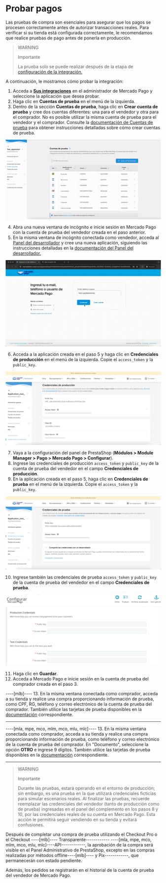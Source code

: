 # Probar pagos

Las pruebas de compra son esenciales para asegurar que los pagos se procesen correctamente antes de autorizar transacciones reales. Para verificar si su tienda está configurada correctamente, le recomendamos que realice pruebas de pago antes de ponerla en producción.

> WARNING
> 
> Importante
>
> La prueba solo se puede realizar después de la etapa de [configuración de la integración.](/developers/es/docs/prestashop/integration)

A continuación, le mostramos cómo probar la integración:
1. Acceda a **[Sus integraciones](https://www.mercadopago[FAKER][URL][DOMAIN]/developers/panel/app)** en el administrador de Mercado Pago y seleccione la aplicación que desea probar.
2. Haga clic en **Cuentas de prueba** en el menú de la izquierda.
3. Dentro de la sección **Cuentas de prueba**, haga clic en **Crear cuenta de prueba** y cree dos cuentas diferentes: una para el vendedor y otra para el comprador. No es posible utilizar la misma cuenta de prueba para el vendedor y el comprador. Consulte la [documentación de Cuentas de prueba](/developers/es/docs/prestashop/additional-content/your-integrations/test/accounts) para obtener instrucciones detalladas sobre cómo crear cuentas de prueba.

<center>

![Crear cuenta](/images/prestashop/test-create-account-es.gif)

</center>

4. Abra una nueva ventana de incógnito e inicie sesión en Mercado Pago con la cuenta de prueba del vendedor creada en el paso anterior.
5. En la misma ventana de incógnito conectada como vendedor, acceda al [Panel del desarrollador](https://www.mercadopago[FAKER][URL][DOMAIN]/developers/panel/app) y cree una nueva aplicación, siguiendo las instrucciones detalladas en la [documentación del Panel del desarrollador.](/developers/es/docs/prestashop/additional-content/your-integrations/dashboard)

![Inicio de sesión](/images/prestashop/test-login-es.gif)

6. Acceda a la aplicación creada en el paso 5 y haga clic en **Credenciales de producción** en el menú de la izquierda. Copie el `access_token` y la `public_key`.

![Credenciales de producción](/images/prestashop/test-prod-credentials-es.png)

7. Vaya a la configuración del panel de PrestaShop (**Módulos > Module Manager > Pago > Mercado Pago > Configurar**).
8. Ingrese las credenciales de producción `access_token` y `public_key` de la cuenta de prueba del vendedor en el campo **Credenciales de producción**.
9. En la aplicación creada en el paso 5, haga clic en **Credenciales de prueba** en el menú de la izquierda. Copie el `access_token` y la `public_key`.

![Credenciales de prueba](/images/prestashop/test-test-credentials-es.png)

10. Ingrese también las credenciales de prueba `access_token` y `public_key` de la cuenta de prueba del vendedor en el campo **Credenciales de prueba**.

![Panel](/images/prestashop/test-prestashop.png)

11. Haga clic en **Guardar**.
12. Acceda a Mercado Pago e inicie sesión en la cuenta de prueba del comprador creada en el paso 3.

----[mlb]----
13. En la misma ventana conectada como comprador, acceda a su tienda y realice una compra proporcionando información de prueba, como CPF, RG, teléfono y correo electrónico de la cuenta de prueba del comprador. También utilice las tarjetas de prueba disponibles en la [documentación](/developers/es/docs/prestashop/additional-content/your-integrations/test/cards) correspondiente.

------------
----[mla, mpe, mco, mlm, mco, mlu, mlc]----
13. En la misma ventana conectada como comprador, acceda a su tienda y realice una compra proporcionando información de prueba, como teléfono y correo electrónico de la cuenta de prueba del comprador. En "Documento", seleccione la opción **OTRO** e ingrese 9 dígitos. También utilice las tarjetas de prueba disponibles en la [documentación](/developers/es/docs/prestashop/additional-content/your-integrations/test/cards) correspondiente.

------------

> WARNING
> 
> Importante
>
> Durante las pruebas, estará operando en el entorno de producción; sin embargo, es una prueba en la que utilizará credenciales ficticias para simular escenarios reales. Al finalizar las pruebas, recuerde reemplazar las credenciales del vendedor (tanto de producción como de prueba) ingresadas en el panel del complemento en los pasos 8 y 10, por las credenciales reales de su cuenta en Mercado Pago. Esta acción le permitirá seguir vendiendo en su tienda y evitará confusiones.

Después de completar una compra de prueba utilizando el Checkout Pro o el Checkout ----[mlb]---- Transparente------------ ----[mla, mpe, mco, mlm, mco, mlu, mlc]----API------------, la aprobación de la compra será visible en el Panel Administrativo de PrestaShop, excepto en las compras realizadas por métodos offline----[mlb]---- y Pix------------, que permanecerán con estado pendiente.

Además, los pedidos se registrarán en el historial de la cuenta de prueba del vendedor de Mercado Pago.